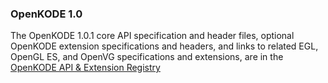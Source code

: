 ### OpenKODE 1.0

The OpenKODE 1.0.1 core API specification and header files, optional OpenKODE extension specifications and headers, and links to related EGL, OpenGL ES, and OpenVG specifications and extensions, are in the [OpenKODE API & Extension Registry](https://www.khronos.org/registry/OpenKODE)
